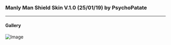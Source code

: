 ### Manly Man Shield Skin V.1.0 (25/01/19) by PsychoPatate
---

#### Gallery
![Image](https://i.imgur.com/2MjaNDH.jpg)